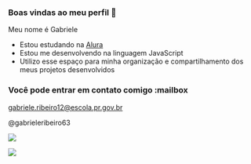 ### Boas vindas ao meu perfil 💙

Meu nome é Gabriele

- Estou estudando na [Alura](https://www.alura.com.br)
- Estou me desenvolvendo na linguagem JavaScript
- Utilizo esse espaço para minha organização e compartilhamento dos meus projetos desenvolvidos

### Você pode entrar em contato comigo :mailbox

gabriele.ribeiro12@escola.pr.gov.br

@gabrieleribeiro63
 
  ![](https://media.tenor.com/9HYt92PCFlMAAAAC/felix-soy-gato.gif)

  ![](https://media.tenor.com/ZuXnTDxIbjQAAAAC/shocked-shocked-cat.gif)

